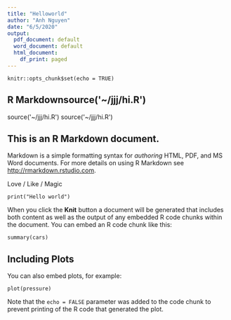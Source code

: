 ```yaml
---
title: "Helloworld"
author: "Anh Nguyen"
date: "6/5/2020"
output:
  pdf_document: default
  word_document: default
  html_document:
    df_print: paged
---
```


```{r setup, include=FALSE}
knitr::opts_chunk$set(echo = TRUE)
```

## R Markdownsource('~/jjj/hi.R')
source('~/jjj/hi.R')
source('~/jjj/hi.R')


## This is an R Markdown document. 

Markdown is a simple formatting syntax for *authoring* HTML, PDF, and MS Word documents. For more details on using R Markdown see <http://rmarkdown.rstudio.com>.

Love  / Like  / Magic 

```print("Hello world")```

When you click the **Knit** button a document will be generated that includes both content as well as the output of any embedded R code chunks within the document. You can embed an R code chunk like this:

```{r cars}
summary(cars)
```

## Including Plots

You can also embed plots, for example:

```{r pressure, echo=FALSE}
plot(pressure)
```

Note that the `echo = FALSE` parameter was added to the code chunk to prevent printing of the R code that generated the plot.
